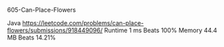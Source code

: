 605-Can-Place-Flowers


Java
https://leetcode.com/problems/can-place-flowers/submissions/918449096/
Runtime
1 ms
Beats
100%
Memory
44.4 MB
Beats
14.21%
